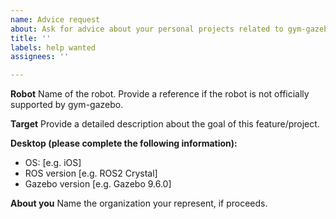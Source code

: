 ```yaml
---
name: Advice request
about: Ask for advice about your personal projects related to gym-gazebo.
title: ''
labels: help wanted
assignees: ''

---
```


**Robot**
Name of the robot. Provide a reference if the robot is not officially supported by gym-gazebo.

**Target**
Provide a detailed description about the goal of this feature/project.

**Desktop (please complete the following information):**
 - OS: [e.g. iOS]
 - ROS version [e.g. ROS2 Crystal]
 - Gazebo version [e.g. Gazebo 9.6.0]

**About you**
Name the organization your represent, if proceeds.
